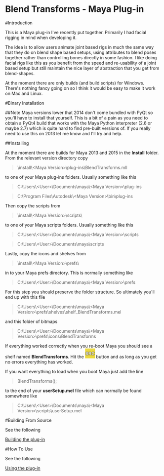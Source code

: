 # Blend Transforms - Maya Plug-in

#Introduction

This is a Maya plug-in I've recently put together. Primarily I had facial rigging in mind when developing it.

The idea is to allow users animate joint based rigs in much the same way that they do on blend shape based setups, using attributes to blend poses together rather than controlling bones directly in some fashion. I like doing facial rigs like this as you benefit from the speed and re-usability of a joint based setup but still maintain the nice layer of abstraction that you get from blend-shapes.

At the moment there are only builds (and build scripts) for Windows. There's nothing fancy going on so I think it would be easy to make it work on Mac and Linux.

#Binary Installation

##Note
Maya versions lower that 2014 don't come bundled with PyQt so you'll have to install that yourself. This is a bit of a pain as you need to obtain a PyQt4 build that works with the Maya Python interpreter (2.6 or maybe 2.7) which is quite hard to find pre-built versions of. If you really need to use this on 2013 let me know and I'll try and help.

##Installing

At the moment there are builds for Maya 2013 and 2015 in the __Install__ folder. From the relevant version directory copy 

> \install\\\<Maya Version\>\plug-ins\BlendTransforms.mll

to one of your Maya plug-ins folders. Usually something like this

> C:\Users\\\<User\>\Documents\maya\\\<Maya Version\>\plug-ins

> C:\Program Files\Autodesk\\\<Maya Version\>\bin\plug-ins

Then copy the scripts from

> \install\\\<Maya Version\>\scripts\

to one of your Maya scripts folders. Usually something like this

> C:\Users\\\<User\>\Documents\maya\\\<Maya Version\>\scripts

> C:\Users\\\<User\>\Documents\maya\scripts

Lastly, copy the icons and shelves from

> \install\\\<Maya Version\>\prefs\

in to your Maya prefs directory. This is normally something like

> C:\Users\\\<User\>\Documents\maya\\\<Maya Version\>\prefs

For this step you should preserve the folder structure. So ultimately you'll end up with this file

> C:\Users\\\<User\>\Documents\maya\\\<Maya Version\>\prefs\shelves\shelf_BlendTransforms.mel

and this folder of bitmaps

> C:\Users\\\<User\>\Documents\maya\\\<Maya Version\>\prefs\icons\BlendTransforms

If everything worked correctly when you re-boot Maya you should see a shelf named __BlendTransforms__. Hit the ![](./prefs/icons/BlendTransforms/source.bmp) button and as long as you get no errors everything has worked.

If you want everything to load when you boot Maya just add the line

> BlendTransforms();

to the end of your __userSetup.mel__ file which can normally be found somewhere like

> C:\Users\\\<User\>\Documents\maya\\\<Maya Version\>\scripts\userSetup.mel

#Building From Source

See the following

[Building the plug-in](./BUILDING.md)

#How To Use

See the following

[Using the plug-in](./USING.md)

